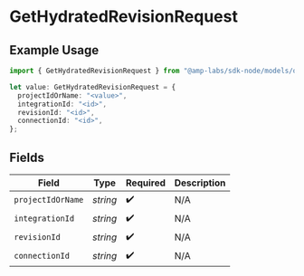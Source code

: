 # GetHydratedRevisionRequest

## Example Usage

```typescript
import { GetHydratedRevisionRequest } from "@amp-labs/sdk-node/models/operations";

let value: GetHydratedRevisionRequest = {
  projectIdOrName: "<value>",
  integrationId: "<id>",
  revisionId: "<id>",
  connectionId: "<id>",
};
```

## Fields

| Field              | Type               | Required           | Description        |
| ------------------ | ------------------ | ------------------ | ------------------ |
| `projectIdOrName`  | *string*           | :heavy_check_mark: | N/A                |
| `integrationId`    | *string*           | :heavy_check_mark: | N/A                |
| `revisionId`       | *string*           | :heavy_check_mark: | N/A                |
| `connectionId`     | *string*           | :heavy_check_mark: | N/A                |